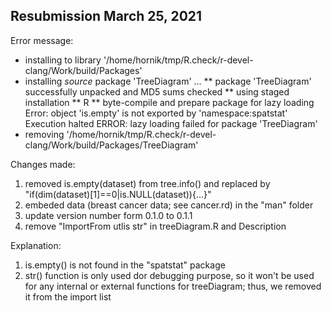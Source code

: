 ## Resubmission March 25, 2021

Error message:
* installing to library '/home/hornik/tmp/R.check/r-devel-clang/Work/build/Packages'
* installing *source* package 'TreeDiagram' ...
** package 'TreeDiagram' successfully unpacked and MD5 sums checked
** using staged installation
** R
** byte-compile and prepare package for lazy loading
Error: object 'is.empty' is not exported by 'namespace:spatstat'
Execution halted
ERROR: lazy loading failed for package 'TreeDiagram'
* removing '/home/hornik/tmp/R.check/r-devel-clang/Work/build/Packages/TreeDiagram'

Changes made:
1) removed is.empty(dataset) from tree.info() and replaced by "if(dim(dataset)[1]==0|is.NULL(dataset)){...}"
2) embeded data (breast cancer data; see cancer.rd) in the "man" folder
3) update version number form 0.1.0 to 0.1.1
4) remove "ImportFrom utlis str" in treeDiagram.R and Description

Explanation:
1) is.empty() is not found in the "spatstat" package
4) str() function is only used dor debugging purpose, so it won't be used for any internal or external functions for treeDiagram; thus, we removed it from the import list
